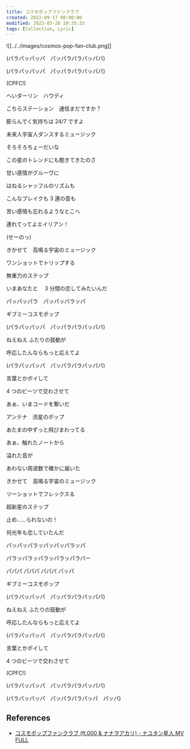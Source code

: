 ```yaml
---
title: コスモポップファンクラブ
created: 2022-09-17 08:00:00
modified: 2023-03-28 10:35:33
tags: [Collection, Lyric]
---
```


![[../../images/cosmos-pop-fan-club.png]]

(パラパッパッパ　パッパラパラパッパパ)

(パラパッパッパ　パッパラパラパッパパ)

(CPFC!)

へいダーリン　ハウディ

こちらステーション　通信まだですか？

膨らんでく気持ちは 24/7 ですよ

未来人宇宙人ダンスするミュージック

そろそろちょーだいな

この星のトレンドにも飽きてきたのさ

甘い感情がグルーヴに

はねるシャッフルのリズムも

こんなブレイクも 3 連の音も

苦い感情も忘れるようなとこへ

連れてってよエイリアン！

(せーのっ)

きかせて　高鳴る宇宙のミュージック

ワンショットでトリップする

無重力のステップ

いまあなたと　 3 分間の恋してみたいんだ

パッパッパラ　パッパッパラッパ

ギブミーコスモポップ

(パラパッパッパ　パッパラパラパッパパ)

ねえねえ ふたりの鼓動が

呼応したんならもっと応えてよ

(パラパッパッパ　パッパラパラパッパパ)

言葉とかポイして

4 つのビーツで交わさせて

あぁ、いまコードを繋いだ

アンテナ　流星のポップ

あたまの中ずっと飛びまわってる

あぁ、触れたノートから

溢れた音が

あわない周波数で確かに届いた

きかせて　高鳴る宇宙のミュージック

ツーショットでフレックスる

超新星のステップ

止め……られないの！

何光年も恋していたんだ

パッパッパラッパッパッパラッパ

パラッパラッパラッパラッパラパー

パパパ パパパ パパパ パッパ

ギブミーコスモポップ

(パラパッパッパ　パッパラパラパッパパ)

ねえねえ ふたりの鼓動が

呼応したんならもっと応えてよ

(パラパッパッパ　パッパラパラパッパパ)

言葉とかポイして

4 つのビーツで交わさせて

(CPFC!)

(パラパッパッパ　パッパラパラパッパパ)

(パラパッパッパ　パッパラパラパッパ　パッパ)

## References

- [コスモポップファンクラブ (ft.000 & ナナヲアカリ) - ナユタン星人 MV FULL](https://www.youtube.com/watch?v=6jir-PgOruo)
